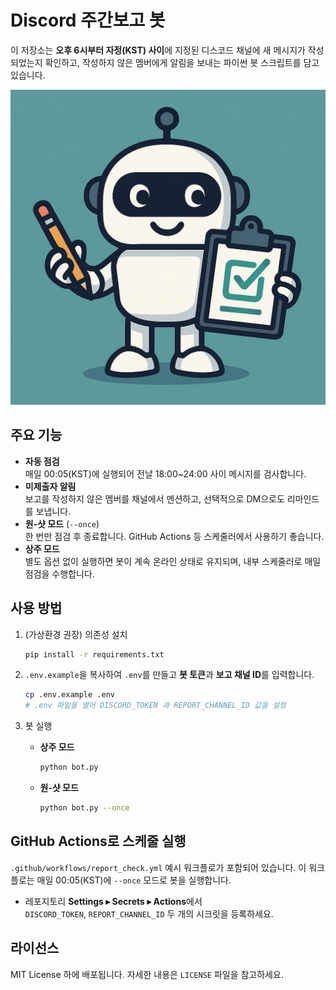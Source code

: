 # Discord 주간보고 봇

이 저장소는 **오후 6시부터 자정(KST) 사이**에 지정된 디스코드 채널에
새 메시지가 작성되었는지 확인하고, 작성하지 않은 멤버에게 알림을 보내는
파이썬 봇 스크립트를 담고 있습니다.

![dailyReportCheckBotImg.png](dailyReportCheckBotImg.png)

## 주요 기능

- **자동 점검**  
  매일 00:05(KST)에 실행되어 전날 18:00~24:00 사이 메시지를 검사합니다.
- **미제출자 알림**  
  보고를 작성하지 않은 멤버를 채널에서 멘션하고, 선택적으로 DM으로도
  리마인드를 보냅니다.
- **원‑샷 모드** (`--once`)  
  한 번만 점검 후 종료합니다. GitHub Actions 등 스케줄러에서 사용하기 좋습니다.
- **상주 모드**  
  별도 옵션 없이 실행하면 봇이 계속 온라인 상태로 유지되며, 내부 스케줄러로
  매일 점검을 수행합니다.

## 사용 방법

1. (가상환경 권장) 의존성 설치

   ```bash
   pip install -r requirements.txt
   ```

2. `.env.example`을 복사하여 `.env`를 만들고 **봇 토큰**과
   **보고 채널 ID**를 입력합니다.

   ```bash
   cp .env.example .env
   # .env 파일을 열어 DISCORD_TOKEN 과 REPORT_CHANNEL_ID 값을 설정
   ```

3. 봇 실행

   - **상주 모드**

     ```bash
     python bot.py
     ```

   - **원‑샷 모드**

     ```bash
     python bot.py --once
     ```

## GitHub Actions로 스케줄 실행

`.github/workflows/report_check.yml` 예시 워크플로가 포함되어 있습니다.
이 워크플로는 매일 00:05(KST)에 `--once` 모드로 봇을 실행합니다.

- 레포지토리 **Settings ▸ Secrets ▸ Actions**에서  
  `DISCORD_TOKEN`, `REPORT_CHANNEL_ID` 두 개의 시크릿을 등록하세요.

## 라이선스

MIT License 하에 배포됩니다. 자세한 내용은 `LICENSE` 파일을 참고하세요.